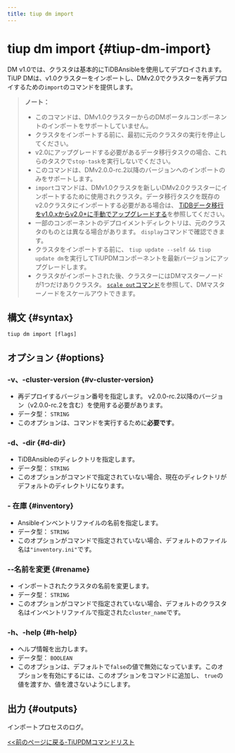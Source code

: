 ```yaml
---
title: tiup dm import
---
```


# tiup dm import {#tiup-dm-import}

DM v1.0では、クラスタは基本的にTiDBAnsibleを使用してデプロイされます。 TiUP DMは、v1.0クラスターをインポートし、DMv2.0でクラスターを再デプロイするための`import`のコマンドを提供します。

> **ノート：**
>
> -   このコマンドは、DMv1.0クラスターからのDMポータルコンポーネントのインポートをサポートしていません。
> -   クラスタをインポートする前に、最初に元のクラスタの実行を停止してください。
> -   v2.0にアップグレードする必要があるデータ移行タスクの場合、これらのタスクで`stop-task`を実行しないでください。
> -   このコマンドは、DMv2.0.0-rc.2以降のバージョンへのインポートのみをサポートします。
> -   `import`コマンドは、DMv1.0クラスタを新しいDMv2.0クラスターにインポートするために使用されクラスタ。データ移行タスクを既存のv2.0クラスタにインポートする必要がある場合は、 [TiDBデータ移行をv1.0.xからv2.0+に手動でアップグレードする](/dm/manually-upgrade-dm-1.0-to-2.0.md)を参照してください。
> -   一部のコンポーネントのデプロイメントディレクトリは、元のクラスタのものとは異なる場合があります。 `display`コマンドで確認できます。
> -   クラスタをインポートする前に、 `tiup update --self && tiup update dm`を実行してTiUPDMコンポーネントを最新バージョンにアップグレードします。
> -   クラスタがインポートされた後、クラスターにはDMマスターノードが1つだけありクラスタ。 [`scale out`コマンド](/tiup/tiup-component-dm-scale-out.md)を参照して、DMマスターノードをスケールアウトできます。

## 構文 {#syntax}

```shell
tiup dm import [flags]
```

## オプション {#options}

### -v、-cluster-version {#v-cluster-version}

-   再デプロイするバージョン番号を指定します。 v2.0.0-rc.2以降のバージョン（v2.0.0-rc.2を含む）を使用する必要があります。
-   データ型： `STRING`
-   このオプションは、コマンドを実行するために**必要です**。

### -d、-dir {#d-dir}

-   TiDBAnsibleのディレクトリを指定します。
-   データ型： `STRING`
-   このオプションがコマンドで指定されていない場合、現在のディレクトリがデフォルトのディレクトリになります。

### - 在庫 {#inventory}

-   Ansibleインベントリファイルの名前を指定します。
-   データ型： `STRING`
-   このオプションがコマンドで指定されていない場合、デフォルトのファイル名は`"inventory.ini"`です。

### --名前を変更 {#rename}

-   インポートされたクラスタの名前を変更します。
-   データ型： `STRING`
-   このオプションがコマンドで指定されていない場合、デフォルトのクラスタ名はインベントリファイルで指定された`cluster_name`です。

### -h、-help {#h-help}

-   ヘルプ情報を出力します。
-   データ型： `BOOLEAN`
-   このオプションは、デフォルトで`false`の値で無効になっています。このオプションを有効にするには、このオプションをコマンドに追加し、 `true`の値を渡すか、値を渡さないようにします。

## 出力 {#outputs}

インポートプロセスのログ。

[&lt;&lt;前のページに戻る-TiUPDMコマンドリスト](/tiup/tiup-component-dm.md#command-list)
